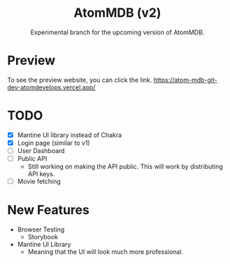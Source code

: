 <div align="center">
  <h1>AtomMDB (v2)</h1>
  <p>Experimental branch for the upcoming version of AtomMDB.</p>
</div>

# Preview

To see the preview website, you can click the link.
https://atom-mdb-git-dev-atomdevelops.vercel.app/

# TODO

- [x] Mantine UI library instead of Chakra
- [x] Login page (similar to v1)
- [ ] User Dashboard
- [ ] Public API
  - Still working on making the API public. This will work by distributing API keys.
- [ ] Movie fetching

# New Features

- Browser Testing
  - Storybook
- Mantine UI Library
  - Meaning that the UI will look much more professional.
